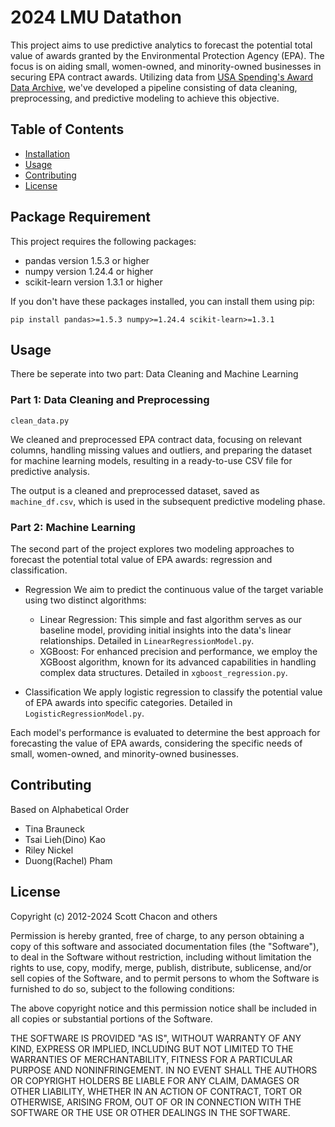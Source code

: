 # 2024 LMU Datathon
This project aims to use predictive analytics to forecast the potential total value of awards granted by the Environmental Protection Agency (EPA). The focus is on aiding small, women-owned, and minority-owned businesses in securing EPA contract awards. Utilizing data from [USA Spending's Award Data Archive](https://www.usaspending.gov/download_center/award_data_archive), we've developed a pipeline consisting of data cleaning, preprocessing, and predictive modeling to achieve this objective.

## Table of Contents

- [Installation](#installation)
- [Usage](#usage)
- [Contributing](#contributing)
- [License](#license)

## Package Requirement
This project requires the following packages:

- pandas version 1.5.3 or higher
- numpy version 1.24.4 or higher
- scikit-learn version 1.3.1 or higher

If you don't have these packages installed, you can install them using pip:

```
pip install pandas>=1.5.3 numpy>=1.24.4 scikit-learn>=1.3.1
```

## Usage
There be seperate into two part: Data Cleaning and Machine Learning
### Part 1: Data Cleaning and Preprocessing
`clean_data.py`

We cleaned and preprocessed EPA contract data, focusing on relevant columns, handling missing values and outliers, and preparing the dataset for machine learning models, resulting in a ready-to-use CSV file for predictive analysis.

The output is a cleaned and preprocessed dataset, saved as `machine_df.csv`, which is used in the subsequent predictive modeling phase.

### Part 2: Machine Learning
The second part of the project explores two modeling approaches to forecast the potential total value of EPA awards: regression and classification.

- Regression
  We aim to predict the continuous value of the target variable using two distinct algorithms:
    - Linear Regression: This simple and fast algorithm serves as our baseline model, providing initial insights into the data's linear relationships. Detailed in `LinearRegressionModel.py`.
    - XGBoost: For enhanced precision and performance, we employ the XGBoost algorithm, known for its advanced capabilities in handling complex data structures. Detailed in `xgboost_regression.py`.

- Classification
  We apply logistic regression to classify the potential value of EPA awards into specific categories. Detailed in `LogisticRegressionModel.py`.

Each model's performance is evaluated to determine the best approach for forecasting the value of EPA awards, considering the specific needs of small, women-owned, and minority-owned businesses.

## Contributing
Based on Alphabetical Order
- Tina Brauneck
- Tsai Lieh(Dino) Kao
- Riley Nickel
- Duong(Rachel) Pham

## License
Copyright (c) 2012-2024 Scott Chacon and others

Permission is hereby granted, free of charge, to any person obtaining
a copy of this software and associated documentation files (the
"Software"), to deal in the Software without restriction, including
without limitation the rights to use, copy, modify, merge, publish,
distribute, sublicense, and/or sell copies of the Software, and to
permit persons to whom the Software is furnished to do so, subject to
the following conditions:

The above copyright notice and this permission notice shall be
included in all copies or substantial portions of the Software.

THE SOFTWARE IS PROVIDED "AS IS", WITHOUT WARRANTY OF ANY KIND,
EXPRESS OR IMPLIED, INCLUDING BUT NOT LIMITED TO THE WARRANTIES OF
MERCHANTABILITY, FITNESS FOR A PARTICULAR PURPOSE AND
NONINFRINGEMENT. IN NO EVENT SHALL THE AUTHORS OR COPYRIGHT HOLDERS BE
LIABLE FOR ANY CLAIM, DAMAGES OR OTHER LIABILITY, WHETHER IN AN ACTION
OF CONTRACT, TORT OR OTHERWISE, ARISING FROM, OUT OF OR IN CONNECTION
WITH THE SOFTWARE OR THE USE OR OTHER DEALINGS IN THE SOFTWARE.
